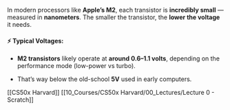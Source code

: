   

In modern processors like **Apple’s M2**, each transistor is **incredibly small** — measured in **nanometers**. The smaller the transistor, the **lower the voltage** it needs.

  

#### **⚡ Typical Voltages:**

- **M2 transistors** likely operate at **around 0.6–1.1 volts**, depending on the performance mode (low-power vs turbo).
    
- That’s way below the old-school **5V** used in early computers.

[[CS50x Harvard]]
[[10_Courses/CS50x Harvard/00_Lectures/Lecture 0 - Scratch]]